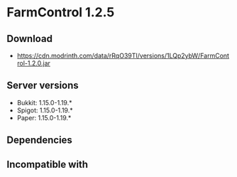 # FarmControl 1.2.5

## Download
- https://cdn.modrinth.com/data/rRqO39TI/versions/1LQp2ybW/FarmControl-1.2.0.jar

## Server versions
- Bukkit: 1.15.0-1.19.*
- Spigot: 1.15.0-1.19.*
- Paper: 1.15.0-1.19.*

## Dependencies

## Incompatible with